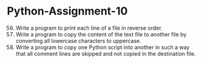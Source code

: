 # Python-Assignment-10
56. Write a program to print each line of a file in reverse order.  
57. Write a program to copy the content of the text file to another file by converting all lowercase characters to uppercase. 
58. Write a program to copy one Python script into another in such a way that all comment lines are skipped and not copied in the destination file.
